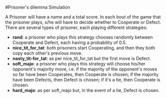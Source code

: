 #Prisoner's dilemma Simulation

A Prisoner will have a name and a total score. In each bout of the game that the prisoner plays, s/he will have to decide whether to Cooperate or Defect. There are several types of prisoner, each playing different strategies:

  * **rand**: a prisoner who plays this strategy chooses randomly between Cooperate and Defect, each having a probability of 0.5.
  * **nice_tit_for_tat**: both prisoners start Cooperating, and then they both copy each other's previous move.
  * **nasty_tit-for_tat**: as per nice_tit_for_tat but the first move is Defect.
  * **soft_majo**: a prisoner who plays this strategy will choose his/her opponent's majority move, i.e. if the majority of the              opponent's moves so far have been Cooperates, then Cooperate is chosen; if the majority have been Defects, then Defect is              chosen; if it's a tie, then Cooperate is chosen.
  * **hard_majo**: as per soft_majo but, in the event of a tie, Defect is chosen.
